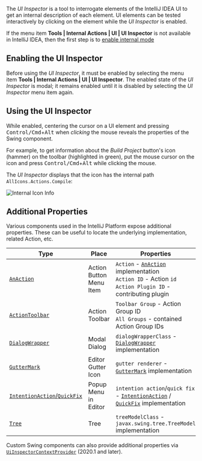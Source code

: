 [//]: # (title: Internal Actions - UI Inspector)
[//]: # (: )

<!-- Copyright 2000-2020 JetBrains s.r.o. and other contributors. Use of this source code is governed by the Apache 2.0 license that can be found in the LICENSE file. -->

The _UI Inspector_ is a tool to interrogate elements of the IntelliJ IDEA UI to get an internal description of each element.
UI elements can be tested interactively by clicking on the element while the _UI Inspector_ is enabled.

If the menu item **Tools \| Internal Actions \| UI \| UI Inspector** is not available in IntelliJ IDEA, then the first step is to [enable internal mode](enabling_internal.md)

## Enabling the UI Inspector
Before using the _UI Inspector_, it must be enabled by selecting the menu item **Tools \| Internal Actions \| UI \| UI Inspector**.
The enabled state of the _UI Inspector_ is modal; it remains enabled until it is disabled by selecting the _UI Inspector_ menu item again.

## Using the UI Inspector
While enabled, centering the cursor on a UI element and pressing <kbd>Control/Cmd</kbd>+<kbd>Alt</kbd> when _clicking_ the mouse reveals the properties of the Swing component.

For example, to get information about the _Build Project_ button's icon (hammer) on the toolbar (highlighted in green), put the mouse cursor on the icon and press <kbd>Control/Cmd</kbd>+<kbd>Alt</kbd> while clicking the mouse.

The _UI Inspector_ displays that the icon has the internal path `AllIcons.Actions.Compile`:

![Internal Icon Info](internal_uii_icon_info.png)

## Additional Properties
Various components used in the IntelliJ Platform expose additional properties.
These can be useful to locate the underlying implementation, related Action, etc.

| Type                                            | Place                      | Properties                                                                                                                   |
| ----------------------------------------------- | -------------------------- | ---------------------------------------------------------------------------------------------------------------------------- |
| [`AnAction`][ActionSystem]                      | Action Button<br/>Menu Item | `Action` - [`AnAction`][us:AnAction] implementation<br/>`Action ID` - Action `id`<br/>`Action Plugin ID` - contributing plugin |
| [`ActionToolbar`][ActionSystem]                 | Action Toolbar             | `Toolbar Group` - Action Group ID<br/>`All Groups` - contained Action Group IDs                                               |
| [`DialogWrapper`][DialogWrapper]                | Modal Dialog               | `dialogWrapperClass` - [`DialogWrapper`][us:DialogWrapper] implementation                                                    |
| [`GutterMark`][us:GutterMark]                   | Editor Gutter Icon         | `gutter renderer` - [`GutterMark`][us:GutterMark] implementation                                                             |
| [`IntentionAction`/`QuickFix`][IntentionAction] | Popup Menu in Editor       | `intention action`/`quick fix` - [`IntentionAction`][us:IntentionAction] / [`QuickFix`][us:QuickFix] implementation          |
| [`Tree`][Tree]                                  | Tree                       | `treeModelClass` - `javax.swing.tree.TreeModel` implementation                                                               |

[ActionSystem]: basic_action_system.md
[DialogWrapper]: dialog_wrapper.md
[Tree]: lists_and_trees.md
[IntentionAction]: code_inspections_and_intentions.md
[us:AnAction]: upsource:///platform/editor-ui-api/src/com/intellij/openapi/actionSystem/AnAction.java
[us:GutterMark]: upsource:///platform/editor-ui-api/src/com/intellij/codeInsight/daemon/GutterMark.java
[us:DialogWrapper]: upsource:///platform/platform-api/src/com/intellij/openapi/ui/DialogWrapper.java
[us:IntentionAction]: upsource:///platform/analysis-api/src/com/intellij/codeInsight/intention/IntentionAction.java
[us:QuickFix]: upsource:///platform/analysis-api/src/com/intellij/codeInspection/QuickFix.java

Custom Swing components can also provide additional properties via [`UiInspectorContextProvider`](upsource:///platform/platform-impl/src/com/intellij/internal/inspector/UiInspectorContextProvider.java) (2020.1 and later).
